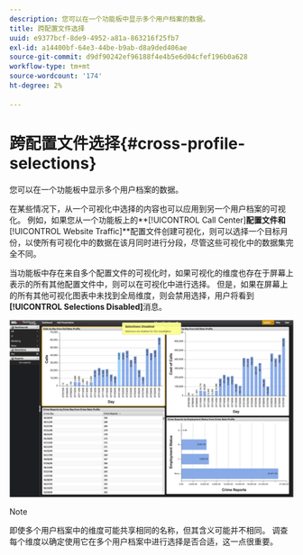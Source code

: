 ```yaml
---
description: 您可以在一个功能板中显示多个用户档案的数据。
title: 跨配置文件选择
uuid: e9377bcf-8de9-4952-a81a-863216f25fb7
exl-id: a14400bf-64e3-44be-b9ab-d8a9ded406ae
source-git-commit: d9df90242ef96188f4e4b5e6d04cfef196b0a628
workflow-type: tm+mt
source-wordcount: '174'
ht-degree: 2%

---
```


# 跨配置文件选择{#cross-profile-selections}

您可以在一个功能板中显示多个用户档案的数据。

在某些情况下，从一个可视化中选择的内容也可以应用到另一个用户档案的可视化。 例如，如果您从一个功能板上的**[!UICONTROL Call Center]**配置文件和&#x200B;**[!UICONTROL Website Traffic]**&#x200B;配置文件创建可视化，则可以选择一个目标月份，以使所有可视化中的数据在该月同时进行分段，尽管这些可视化中的数据集完全不同。

当功能板中存在来自多个配置文件的可视化时，如果可视化的维度也存在于屏幕上表示的所有其他配置文件中，则可以在可视化中进行选择。 但是，如果在屏幕上的所有其他可视化图表中未找到全局维度，则会禁用选择，用户将看到&#x200B;**[!UICONTROL Selections Disabled]**&#x200B;消息。

![](assets/selection_disabled.png)

>[!NOTE]
>
>即使多个用户档案中的维度可能共享相同的名称，但其含义可能并不相同。 调查每个维度以确定使用它在多个用户档案中进行选择是否合适，这一点很重要。
